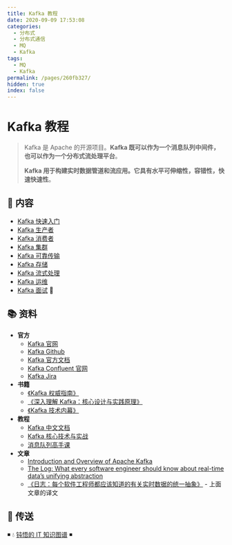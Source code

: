 ```yaml
---
title: Kafka 教程
date: 2020-09-09 17:53:08
categories:
  - 分布式
  - 分布式通信
  - MQ
  - Kafka
tags:
  - MQ
  - Kafka
permalink: /pages/260fb327/
hidden: true
index: false
---
```


# Kafka 教程

> Kafka 是 Apache 的开源项目。**Kafka 既可以作为一个消息队列中间件，也可以作为一个分布式流处理平台**。
>
> **Kafka 用于构建实时数据管道和流应用。它具有水平可伸缩性，容错性，快速快速性**。

## 📖 内容

- [Kafka 快速入门](Kafka快速入门.md)
- [Kafka 生产者](Kafka生产者.md)
- [Kafka 消费者](Kafka消费者.md)
- [Kafka 集群](Kafka集群.md)
- [Kafka 可靠传输](Kafka可靠传输.md)
- [Kafka 存储](Kafka存储.md)
- [Kafka 流式处理](Kafka流式处理.md)
- [Kafka 运维](Kafka运维.md)
- [Kafka 面试](Kafka面试.md) 💯

## 📚 资料

- **官方**
  - [Kafka 官网](http://kafka.apache.org/)
  - [Kafka Github](https://github.com/apache/kafka)
  - [Kafka 官方文档](https://kafka.apache.org/documentation/)
  - [Kafka Confluent 官网](http://kafka.apache.org/)
  - [Kafka Jira](https://issues.apache.org/jira/projects/KAFKA?selectedItem=com.atlassian.jira.jira-projects-plugin:components-page)
- **书籍**
  - [《Kafka 权威指南》](https://item.jd.com/12270295.html)
  - [《深入理解 Kafka：核心设计与实践原理》](https://item.jd.com/12489649.html)
  - [《Kafka 技术内幕》](https://item.jd.com/12234113.html)
- **教程**
  - [Kafka 中文文档](https://github.com/apachecn/kafka-doc-zh)
  - [Kafka 核心技术与实战](https://time.geekbang.org/column/intro/100029201)
  - [消息队列高手课](https://time.geekbang.org/column/intro/100032301)
- **文章**
  - [Introduction and Overview of Apache Kafka](https://www.slideshare.net/mumrah/kafka-talk-tri-hug)
  - [The Log: What every software engineer should know about real-time data’s unifying abstraction](https://engineering.linkedin.com/distributed-systems/log-what-every-software-engineer-should-know-about-real-time-datas-unifying)
  - [《日志：每个软件工程师都应该知道的有关实时数据的统一抽象》](https://github.com/oldratlee/translations/blob/master/log-what-every-software-engineer-should-know-about-real-time-datas-unifying/README.md) - 上面文章的译文

## 🚪 传送

◾ 💧 [钝悟的 IT 知识图谱](https://dunwu.github.io/waterdrop/) ◾
